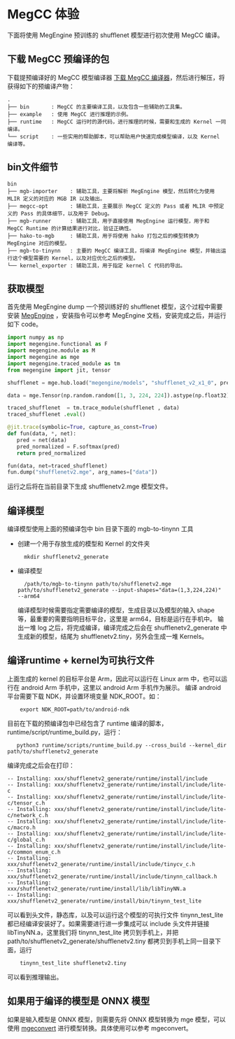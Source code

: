 # MegCC 体验
下面将使用 MegEngine 预训练的 shufflenet 模型进行初次使用 MegCC 编译。

## 下载 MegCC 预编译的包

下载提预编译好的 MegCC 模型编译器 [下载 MegCC 编译器](https://github.com/MegEngine/MegCC/releases/download/v0.1.2/megcc_release_0.1.2.tar.gz)，然后进行解压，将获得如下的预编译产物：
```
.
├── bin       : MegCC 的主要编译工具，以及包含一些辅助的工具集。
├── example   : 使用 MegCC 进行推理的示例。
├── runtime   : MegCC 运行时的源代码，进行推理的时候，需要和生成的 Kernel 一同编译。
└── script    : 一些实用的帮助脚本，可以帮助用户快速完成模型编译，以及 Kernel 编译等。
```
## bin文件细节
```
bin
├── mgb-importer    : 辅助工具，主要将解析 MegEngine 模型，然后转化为使用 MLIR 定义的对应的 MGB IR 以及输出。 
├── megcc-opt       : 辅助工具，主要展示 MegCC 定义的 Pass 或者 MLIR 中预定义的 Pass 的具体细节，以及用于 Debug。
├── mgb-runner      : 辅助工具，用于直接使用 MegEngine 运行模型，用于和 MegCC Runtime 的计算结果进行对比，验证正确性。
├── hako-to-mgb     : 辅助工具，用于将使用 hako 打包之后的模型转换为 MegEngine 对应的模型。
├── mgb-to-tinynn   : 主要的 MegCC 编译工具，将编译 MegEngine 模型，并输出运行这个模型需要的 Kernel，以及对应优化之后的模型。
└── kernel_exporter : 辅助工具，用于指定 kernel C 代码的导出。
```

## 获取模型
首先使用 MegEngine dump 一个预训练好的 shufflenet 模型，这个过程中需要安装 [MegEngine](https://www.megengine.org.cn/) ，安装指令可以参考 MegEngine 文档，安装完成之后，并运行如下 code。

``` python
import numpy as np
import megengine.functional as F
import megengine.module as M
import megengine as mge
import megengine.traced_module as tm
from megengine import jit, tensor

shufflenet = mge.hub.load("megengine/models", "shufflenet_v2_x1_0", pretrained=True)

data = mge.Tensor(np.random.random([1, 3, 224, 224]).astype(np.float32))

traced_shufflenet  = tm.trace_module(shufflenet , data)
traced_shufflenet .eval()

@jit.trace(symbolic=True, capture_as_const=True)
def fun(data, *, net):
   pred = net(data)
   pred_normalized = F.softmax(pred)
   return pred_normalized

fun(data, net=traced_shufflenet)
fun.dump("shufflenetv2.mge", arg_names=["data"])
```

运行之后将在当前目录下生成 shufflenetv2.mge 模型文件。

## 编译模型
编译模型使用上面的预编译包中 bin 目录下面的 mgb-to-tinynn 工具
* 创建一个用于存放生成的模型和 Kernel 的文件夹
  
  ```
    mkdir shufflenetv2_generate
  ```

* 编译模型
  
  ```
    /path/to/mgb-to-tinynn path/to/shufflenetv2.mge path/to/shufflenetv2_generate --input-shapes="data=(1,3,224,224)"  --arm64
  
  ```
  编译模型时候需要指定需要编译的模型，生成目录以及模型的输入 shape 等，最重要的需要指明目标平台，这里是 arm64，目标是运行在手机中。
  输出一堆 log 之后，将完成编译，编译完成之后会在 shufflenetv2_generate 中生成新的模型，结尾为 shufflenetv2.tiny，另外会生成一堆 Kernels。

## 编译runtime + kernel为可执行文件
上面生成的 kernel 的目标平台是 Arm，因此可以运行在 Linux arm 中，也可以运行在 android Arm 手机中，这里以 android Arm 手机作为展示。
编译 android 平台需要下载 NDK，并设置环境变量 NDK_ROOT。如：

```
    export NDK_ROOT=path/to/android-ndk
```

目前在下载的预编译包中已经包含了 runtime 编译的脚本，runtime/script/runtime_build.py，运行：

```
   python3 runtime/scripts/runtime_build.py --cross_build --kernel_dir path/to/shufflenetv2_generate
```

编译完成之后会在打印：

```
-- Installing: xxx/shufflenetv2_generate/runtime/install/include
-- Installing: xxx/shufflenetv2_generate/runtime/install/include/lite-c
-- Installing: xxx/shufflenetv2_generate/runtime/install/include/lite-c/tensor_c.h
-- Installing: xxx/shufflenetv2_generate/runtime/install/include/lite-c/network_c.h
-- Installing: xxx/shufflenetv2_generate/runtime/install/include/lite-c/macro.h
-- Installing: xxx/shufflenetv2_generate/runtime/install/include/lite-c/global_c.h
-- Installing: xxx/shufflenetv2_generate/runtime/install/include/lite-c/common_enum_c.h
-- Installing: xxx/shufflenetv2_generate/runtime/install/include/tinycv_c.h
-- Installing: xxx/shufflenetv2_generate/runtime/install/include/tinynn_callback.h
-- Installing: xxx/shufflenetv2_generate/runtime/install/lib/libTinyNN.a
-- Installing: xxx/shufflenetv2_generate/runtime/install/bin/tinynn_test_lite
```

可以看到头文件，静态库，以及可以运行这个模型的可执行文件 tinynn_test_lite 都已经编译安装好了。如果需要进行进一步集成可以 include 头文件并链接 libTinyNN.a，这里我们将 tinynn_test_lite 拷贝到手机上，并把 path/to/shufflenetv2_generate/shufflenetv2.tiny 都拷贝到手机上同一目录下面，运行

```
    tinynn_test_lite shufflenetv2.tiny
```

可以看到推理输出。

## 如果用于编译的模型是 ONNX 模型

如果是输入模型是 ONNX 模型，则需要先将 ONNX 模型转换为 mge 模型，可以使用 [mgeconvert](https://github.com/MegEngine/mgeconvert#13-sparkles-onnx%E6%A8%A1%E5%9E%8B%E4%BA%92%E8%BD%AC) 进行模型转换。具体使用可以参考 mgeconvert。



